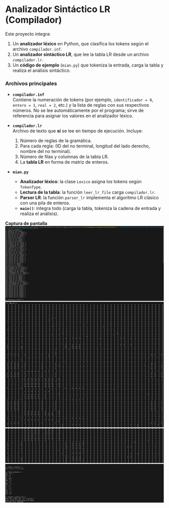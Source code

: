 # Analizador Sintáctico LR (Compilador)

Este proyecto integra:
1. Un **analizador léxico** en Python, que clasifica los tokens según el archivo `compilador.inf`.
2. Un **analizador sintáctico LR**, que lee la tabla LR desde un archivo `compilador.lr`.
3. Un **código de ejemplo** (`mian.py`) que tokeniza la entrada, carga la tabla y realiza el análisis sintáctico.

### Archivos principales

- **`compilador.inf`**  
  Contiene la numeración de tokens (por ejemplo, `identificador = 0`, `entero = 1`, `real = 2`, etc.) y la lista de reglas con sus respectivos números. No se lee automáticamente por el programa; sirve de referencia para asignar los valores en el analizador léxico.

- **`compilador.lr`**  
  Archivo de texto que **sí** se lee en tiempo de ejecución. Incluye:
  1. Número de reglas de la gramática.  
  2. Para cada regla: (ID del no terminal, longitud del lado derecho, nombre del no terminal).  
  3. Número de filas y columnas de la tabla LR.  
  4. La **tabla LR** en forma de matriz de enteros.

- **`mian.py`**  
  - **Analizador léxico**: la clase `Lexico` asigna los tokens según `TokenType`.  
  - **Lectura de la tabla**: la función `leer_lr_file` carga `compilador.lr`.  
  - **Parser LR**: la función `parser_lr` implementa el algoritmo LR clásico con una pila de enteros.  
  - **`main()`**: integra todo (carga la tabla, tokeniza la cadena de entrada y realiza el análisis).

**Captura de pantalla**
![alt text](image.png)
![alt text](image-1.png)
![alt text](image-2.png)
![alt text](image-3.png)